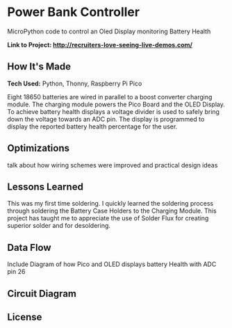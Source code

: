# Power Bank Controller
MicroPython code to control an Oled Display monitoring Battery Health

**Link to Project: http://recruiters-love-seeing-live-demos.com/**

## How It's Made
**Tech Used:** Python, Thonny, Raspberry Pi Pico

Eight 18650 batteries are wired in parallel to a boost converter charging module. The charging module powers the Pico Board and the OLED Display. To achieve battery health displays a voltage divider is used to safely bring down the voltage towards an ADC pin. The display is programmed to display the reported battery health percentage for the user. 

## Optimizations
talk about how wiring schemes were improved and practical design ideas

## Lessons Learned
This was my first time soldering. I quickly learned the soldering process through soldering the Battery Case Holders to the Charging Module. This project has taught me to appreciate the use of Solder Flux for creating superior solder and for desoldering. 

## Data Flow
Include Diagram of how Pico and OLED displays battery Health with ADC pin 26

## Circuit Diagram

## License
